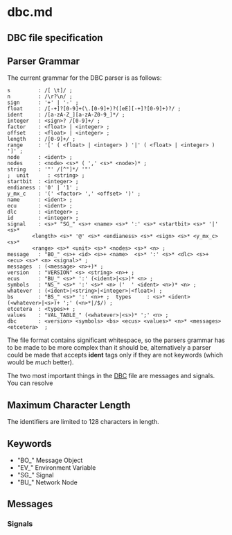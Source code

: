 # dbc.md
## DBC file specification

## Parser Grammar

The current grammar for the DBC parser is as follows:

	s         : /[ \t]/ ; 
	n         : /\r?\n/ ; 
	sign      : '+' | '-' ; 
	float     : /[-+]?[0-9]+(\.[0-9]+)?([eE][-+]?[0-9]+)?/ ; 
	ident     : /[a-zA-Z_][a-zA-Z0-9_]*/ ;
	integer   : <sign>? /[0-9]+/ ; 
	factor    : <float> | <integer> ; 
	offset    : <float> | <integer> ; 
	length    : /[0-9]+/ ; 
	range     : '[' ( <float> | <integer> ) '|' ( <float> | <integer> ) ']' ;
	node      : <ident> ; 
	nodes     : <node> <s>* ( ',' <s>* <node>)* ; 
	string    : '"' /[^"]*/ '"' 
	;  unit      : <string> ; 
	startbit  : <integer> ; 
	endianess : '0' | '1' ; 
	y_mx_c    : '(' <factor> ',' <offset> ')' ; 
	name      : <ident> ; 
	ecu       : <ident> ; 
	dlc       : <integer> ; 
	id        : <integer> ; 
	signal    : <s>* "SG_" <s>+ <name> <s>* ':' <s>* <startbit> <s>* '|' <s>* 
		    <length> <s>* '@' <s>* <endianess> <s>* <sign> <s>* <y_mx_c> <s>* 
		    <range> <s>* <unit> <s>* <nodes> <s>* <n> ; 
	message   : "BO_" <s>+ <id> <s>+ <name>  <s>* ':' <s>* <dlc> <s>+ <ecu> <s>* <n> <signal>* ; 
	messages  : (<message> <n>+)* ; 
	version   : "VERSION" <s> <string> <n>+ ; 
	ecus      : "BU_" <s>* ':' (<ident>|<s>)* <n> ; 
	symbols   : "NS_" <s>* ':' <s>* <n> ('	' <ident> <n>)* <n> ;  whatever  : (<ident>|<string>|<integer>|<float>) ; 
	bs        : "BS_" <s>* ':' <n>+ ;  types     : <s>* <ident> (<whatever>|<s>)+ ';' (<n>*|/$/) ; 
	etcetera  : <types>+ ; 
	values    : "VAL_TABLE_" (<whatever>|<s>)* ';' <n> ; 
	dbc       : <version> <symbols> <bs> <ecus> <values>* <n>* <messages> <etcetera>  ; 

The file format contains significant whitespace, so the parsers grammar has to
be made to be more complex than it should be, alternatively a parser could be
made that accepts **ident** tags only if they are not keywords (which would be
*much* better).

The two most important things in the [DBC][] file are messages and signals. You
can resolve

## Maximum Character Length

The identifiers are limited to 128 characters in length.

## Keywords

* "BO\_" Message Object
* "EV\_" Environment Variable
* "SG\_" Signal 
* "BU\_" Network Node

## Messages


### Signals


[DBC]: http://vector.com/vi_candb_en.html
 
